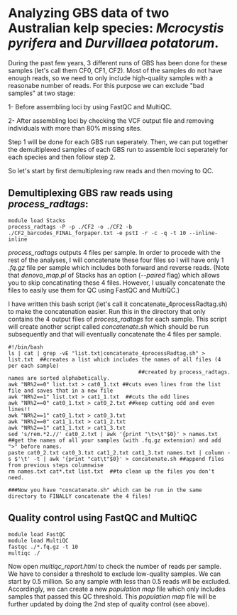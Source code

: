 # Analyzing GBS data of two Australian kelp species: *Mcrocystis pyrifera* and *Durvillaea potatorum*.

During the past few years, 3 different runs of GBS has been done for these samples (let's call them CF0, CF1, CF2).
Most of the samples do not have enough reads, so we need to only include high-quality samples with a reasonabe number of reads. For this purpose we can exclude "bad samples" at two stage:

1- Before assembling loci by using FastQC and MultiQC.

2- After assembling loci by checking the VCF output file and removing individuals with more than 80% missing sites.

Step 1 will be done for each GBS run seperately. Then, we can put together the demultiplexed samples of each GBS run to assemble loci seperately for each species and then follow step 2.

So let's start by first demultiplexing raw reads and then moving to QC.

## Demultiplexing GBS raw reads using *process_radtags*:

```
module load Stacks
process_radtags -P -p ./CF2 -o ./CF2 -b ./CF2_barcodes_FINAL_forpaper.txt -e pstI -r -c -q -t 10 --inline-inline
```

*process_radtags* outputs 4 files per sample. In order to procede with the rest of the analyses, I will concatenate these four files so I will have only 1 *.fq.gz* file per sample which includes both forward and reverse reads. (Note that *denovo_map.pl* of Stacks has an option (*--paired* flag) which allows you to skip concatinating these 4 files. However, I usually concatenate the files to easily use them for QC using FastQC and MultiQC.)

I have written this bash script (let's call it concatenate_4processRadtag.sh) to make the concatenation easier. Run this in the directory that only contains the 4 output files of *process_radtags* for each sample. This script will create another script called *concatenate.sh* which should be run subsequently and that will eventually concatenate the 4 files per sample.


```
#!/bin/bash
ls | cat | grep -vE "list.txt|concatenate_4processRadtag.sh" > list.txt  ##creates a list which includes the names of all files (4 per each sample)
								         ##created by process_radtags. names are sorted alphabetically.
awk "NR%2==0" list.txt > cat0_1.txt ##cuts even lines from the list file and saves that in a new file
awk "NR%2==1" list.txt > cat1_1.txt  ##cuts the odd lines
awk "NR%2==0" cat0_1.txt > cat0_2.txt ##keep cutting odd and even lines!!
awk "NR%2==1" cat0_1.txt > cat0_3.txt
awk "NR%2==0" cat1_1.txt > cat1_2.txt
awk "NR%2==1" cat1_1.txt > cat1_3.txt
sed 's/rem.*2.//' cat0_2.txt | awk '{print "\t>\t"$0}' > names.txt ##get the names of all your samples (with .fq.gz extension) and add ">" before names.
paste cat0_2.txt cat0_3.txt cat1_2.txt cat1_3.txt names.txt | column -s $'\t' -t | awk '{print "cat\t"$0}' > concatenate.sh ##append files from previous steps columnwise
rm names.txt cat*.txt list.txt  ##to clean up the files you don't need.

###Now you have "concatenate.sh" which can be run in the same directory to FINALLY concatenate the 4 files!
```


## Quality control using FastQC and MultiQC

```
module load FastQC
module load MultiQC
fastqc ./*.fq.gz -t 10
multiqc ./
```

Now open *multiqc_report.html* to check the number of reads per sample. We have to consider a threshold to exclude low-quality samples. We can start by 0.5 million.
So any sample with less than 0.5 reads will be excluded. Accordingly, we can create a new *population map* file which only includes samples that passed this QC threshold. This *population map* file will be further updated by doing the 2nd step of quality control (see above).



